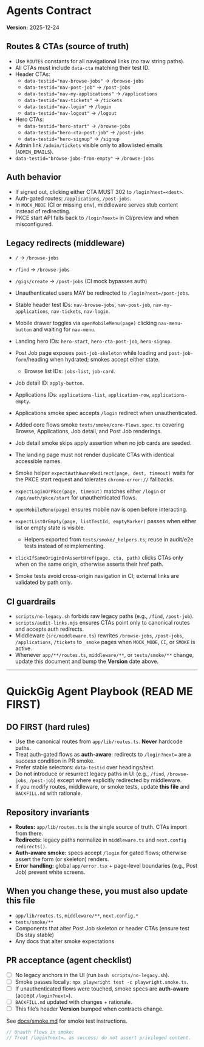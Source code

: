 # Agents Contract
**Version:** 2025-12-24

## Routes & CTAs (source of truth)
- Use `ROUTES` constants for all navigational links (no raw string paths).
- All CTAs must include `data-cta` matching their test ID.
- Header CTAs:
  - `data-testid="nav-browse-jobs"` → `/browse-jobs`
  - `data-testid="nav-post-job"` → `/post-jobs`
  - `data-testid="nav-my-applications"` → `/applications`
  - `data-testid="nav-tickets"` → `/tickets`
  - `data-testid="nav-login"` → `/login`
  - `data-testid="nav-logout"` → `/logout`
- Hero CTAs:
  - `data-testid="hero-start"` → `/browse-jobs`
  - `data-testid="hero-cta-post-job"` → `/post-jobs`
  - `data-testid="hero-signup"` → `/signup`
- Admin link `/admin/tickets` visible only to allowlisted emails (`ADMIN_EMAILS`).
- `data-testid="browse-jobs-from-empty"` → `/browse-jobs`

## Auth behavior
- If signed out, clicking either CTA MUST 302 to `/login?next=<dest>`.
- Auth-gated routes: `/applications`, `/post-jobs`.
- In `MOCK_MODE` (CI or missing env), middleware serves stub content instead of redirecting.
- PKCE start API falls back to `/login?next=` in CI/preview and when misconfigured.

## Legacy redirects (middleware)
- `/`      → `/browse-jobs`
- `/find`      → `/browse-jobs`
- `/gigs/create`  → `/post-jobs` (CI mock bypasses auth)
- Unauthenticated users MAY be redirected to `/login?next=/post-jobs`.

- Stable header test IDs: `nav-browse-jobs`, `nav-post-job`, `nav-my-applications`, `nav-tickets`, `nav-login`.
- Mobile drawer toggles via `openMobileMenu(page)` clicking `nav-menu-button` and waiting for `nav-menu`.
- Landing hero IDs: `hero-start`, `hero-cta-post-job`, `hero-signup`.
- Post Job page exposes `post-job-skeleton` while loading and `post-job-form`/heading when hydrated; smokes accept either state.
  - Browse list IDs: `jobs-list`, `job-card`.
- Job detail ID: `apply-button`.
- Applications IDs: `applications-list`, `application-row`, `applications-empty`.
- Applications smoke spec accepts `/login` redirect when unauthenticated.
- Added core flows smoke `tests/smoke/core-flows.spec.ts` covering Browse, Applications, Job detail, and Post Job renderings.
- Job detail smoke skips apply assertion when no job cards are seeded.
- The landing page must not render duplicate CTAs with identical accessible names.
- Smoke helper `expectAuthAwareRedirect(page, dest, timeout)` waits for the PKCE start request and tolerates `chrome-error://` fallbacks.
- `expectLoginOrPkce(page, timeout)` matches either `/login` or `/api/auth/pkce/start` for unauthenticated flows.
- `openMobileMenu(page)` ensures mobile nav is open before interacting.
- `expectListOrEmpty(page, listTestId, emptyMarker)` passes when either list or empty state is visible.
  - Helpers exported from `tests/smoke/_helpers.ts`; reuse in audit/e2e tests instead of reimplementing.
- `clickIfSameOriginOrAssertHref(page, cta, path)` clicks CTAs only when on the same origin, otherwise asserts their href path.
- Smoke tests avoid cross-origin navigation in CI; external links are validated by path only.

## CI guardrails
- `scripts/no-legacy.sh` forbids raw legacy paths (e.g., `/find`, `/post-job`).
- `scripts/audit-links.mjs` ensures CTAs point only to canonical routes and accepts auth redirects.
- Middleware (`src/middleware.ts`) rewrites `/browse-jobs`, `/post-jobs`, `/applications`, `/tickets` to `_smoke` pages when `MOCK_MODE`, `CI`, or `SMOKE` is active.
- Whenever `app/**/routes.ts`, `middleware/**`, or `tests/smoke/**` change, update this document and bump the **Version** date above.

<!-- AGENT CONTRACT v2025-12-16 -->

---

# QuickGig Agent Playbook (READ ME FIRST)

## DO FIRST (hard rules)
- Use the canonical routes from `app/lib/routes.ts`. **Never** hardcode paths.
- Treat auth-gated flows as **auth-aware**: redirects to `/login?next=` are a *success* condition in PR smoke.
- Prefer stable selectors: `data-testid` over headings/text.
- Do not introduce or resurrect legacy paths in UI (e.g., `/find`, `/browse-jobs`, `/post-job`) except where explicitly redirected by middleware.
- If you modify routes, middleware, or smoke tests, update **this file** and `BACKFILL.md` with rationale.

## Repository invariants
- **Routes:** `app/lib/routes.ts` is the single source of truth. CTAs import from there.
- **Redirects:** legacy paths normalize in `middleware.ts` and `next.config` `redirects()`.
- **Auth-aware smoke:** specs accept `/login` for gated flows; otherwise assert the form (or skeleton) renders.
- **Error handling:** global `app/error.tsx` + page-level boundaries (e.g., Post Job) prevent white screens.

## When you change these, you must also update this file
- `app/lib/routes.ts`, `middleware/**`, `next.config.*`
- `tests/smoke/**`
- Components that alter Post Job skeleton or header CTAs (ensure test IDs stay stable)
- Any docs that alter smoke expectations

## PR acceptance (agent checklist)
- [ ] No legacy anchors in the UI (run `bash scripts/no-legacy.sh`).
- [ ] Smoke passes locally: `npx playwright test -c playwright.smoke.ts`.
- [ ] If unauthenticated flows were touched, smoke specs are **auth-aware** (accept `/login?next=`).
- [ ] `BACKFILL.md` updated with changes + rationale.
- [ ] This file’s header **Version** bumped when contracts change.

See [docs/smoke.md](docs/smoke.md) for smoke test instructions.

```ts
// Unauth flows in smoke:
// Treat /login?next=… as success; do not assert privileged content.
```
